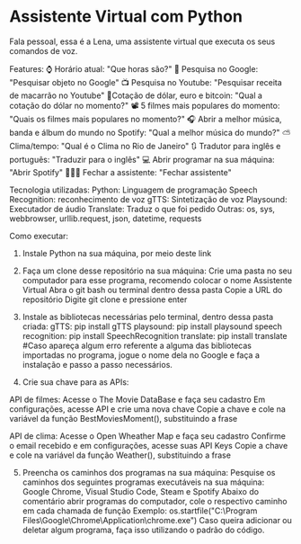 # Assistente Virtual com Python
Fala pessoal, essa é a Lena, uma assistente virtual que executa os seus comandos de voz.

Features:
⌚ Horário atual: "Que horas são?"
🔎 Pesquisa no Google: "Pesquisar objeto no Google"
📺 Pesquisa no Youtube: "Pesquisar receita de macarrão no Youtube"
🤑Cotação de dólar, euro e bitcoin: "Qual a cotação do dólar no momento?"
📽️ 5 filmes mais populares do momento: "Quais os filmes mais populares no momento?"
🎧 Abrir a melhor música, banda e álbum do mundo no Spotify: "Qual a melhor música do mundo?"
⛅ Clima/tempo: "Qual é o Clima no Rio de Janeiro"
🔃 Tradutor para inglês e português: "Traduzir para o inglês"
💻 Abrir programar na sua máquina: "Abrir Spotify"
🙋🏽‍♀️ Fechar a assistente: "Fechar assistente"

Tecnologia utilizadas:
Python: Linguagem de programação
Speech Recognition: reconhecimento de voz
gTTS: Sintetização de voz
Playsound: Executador de áudio
Translate: Traduz o que foi pedido
Outras: os, sys, webbrowser, urllib.request, json, datetime, requests

Como executar:

1. Instale Python na sua máquina, por meio deste link

2. Faça um clone desse repositório na sua máquina:
Crie uma pasta no seu computador para esse programa, recomendo colocar o nome Assistente Virtual
Abra o git bash ou terminal dentro dessa pasta
Copie a URL do repositório
Digite git clone <URL copiada> e pressione enter

3. Instale as bibliotecas necessárias pelo terminal, dentro dessa pasta criada:
gTTS: pip install gTTS
playsound: pip install playsound
speech recognition: pip install SpeechRecognition
translate: pip install translate 
#Caso apareça algum erro referente a alguma das bibliotecas importadas no programa, jogue o nome dela no Google e faça a instalação e passo a passo necessários.

4. Crie sua chave para as APIs:

API de filmes:
Acesse o The Movie DataBase e faça seu cadastro
Em configurações, acesse API e crie uma nova chave
Copie a chave e cole na variável da função BestMoviesMoment(), substituindo a frase <coloque sua chave API>

API de clima:
Acesse o Open Wheather Map e faça seu cadastro
Confirme o email recebido e em configurações, acesse suas API Keys
Copie a chave e cole na variável da função Weather(), substituindo a frase <coloque sua chave API>

5. Preencha os caminhos dos programas na sua máquina:
Pesquise os caminhos dos seguintes programas executáveis na sua máquina: Google Chrome, Visual Studio Code, Steam e Spotify
Abaixo do comentário abrir programas do computador, cole o respectivo caminho em cada chamada de função
Exemplo: os.startfile("C:\Program Files\Google\Chrome\Application\chrome.exe")
Caso queira adicionar ou deletar algum programa, faça isso utilizando o padrão do código.